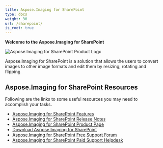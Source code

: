 ```yaml
---
title: Aspose.Imaging for SharePoint
type: docs
weight: 30
url: /sharepoint/
is_root: true
---
```


**Welcome to the Aspose.Imaging for SharePoint**

![Aspose.Imaging for SharePoint Product Logo](home_1)

Aspose.Imaging for SharePoint is a solution that allows the users to convert images to other image formats and edit them by resizing, rotating and flipping.


## **Aspose.Imaging for SharePoint Resources**

Following are the links to some useful resources you may need to accomplish your tasks.

- [Aspose.Imaging for SharePoint Features](/imaging/sharepoint/features/)
- [Aspose.Imaging for SharePoint Release Notes](/imaging/sharepoint/release-notes/)
- [Aspose.Imaging for SharePoint Product Page](https://products.aspose.com/imaging/sharepoint/)
- [Download Aspose.Imaging for SharePoint](https://downloads.aspose.com/imaging/sharepoint)
- [Aspose.Imaging for SharePoint Free Support Forum](https://forum.aspose.com/c/imaging/14)
- [Aspose.Imaging for SharePoint Paid Support Helpdesk](https://helpdesk.aspose.com/)
